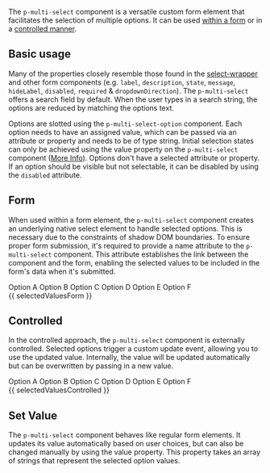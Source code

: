 <ComponentHeading name="Multi Select"></ComponentHeading>

The `p-multi-select` component is a versatile custom form element that facilitates the selection of multiple options. It
can be used [within a form](components/multi-select/examples#form) or in a
[controlled manner](components/multi-select/examples#controlled).

<TableOfContents></TableOfContents>

## Basic usage

Many of the properties closely resemble those found in the [select-wrapper](components/select-wrapper/examples) and
other form components (e.g. `label`, `description`, `state`, `message`, `hideLabel`, `disabled`, `required` &
`dropdownDirection`). The `p-multi-select` offers a search field by default. When the user types in a search string, the
options are reduced by matching the options text.

Options are slotted using the `p-multi-select-option` component. Each option needs to have an assigned value, which can
be passed via an attribute or property and needs to be of type string. Initial selection states can only be achieved
using the value property on the `p-multi-select` component ([More Info](components/multi-select/examples#set-value)).
Options don't have a selected attribute or property. If an option should be visible but not selectable, it can be
disabled by using the `disabled` attribute.

<Playground :markup="basic()" :config="config"></Playground>

## Form

When used within a form element, the `p-multi-select` component creates an underlying native select element to handle
selected options. This is necessary due to the constraints of shadow DOM boundaries. To ensure proper form submission,
it's required to provide a name attribute to the `p-multi-select` component. This attribute establishes the link between
the component and the form, enabling the selected values to be included in the form's data when it's submitted.

<Playground :frameworkMarkup="formExample" :config="{ ...config, withoutDemo: true }">
  <form @submit.prevent="onSubmit">
    <p-multi-select name="options" label="Some Label" :theme="theme">
      <p-multi-select-option value="a">Option A</p-multi-select-option>
      <p-multi-select-option value="b">Option B</p-multi-select-option>
      <p-multi-select-option value="c">Option C</p-multi-select-option>
      <p-multi-select-option value="d">Option D</p-multi-select-option>
      <p-multi-select-option value="e">Option E</p-multi-select-option>
      <p-multi-select-option value="f">Option F</p-multi-select-option>
    </p-multi-select>
    <br>
    <PlaygroundButton name="Submit" type="submit"></PlaygroundButton>
    <p-text :theme="theme" style="display: inline-block;">{{ selectedValuesForm }}</p-text>
  </form>
</Playground>

## Controlled

In the controlled approach, the `p-multi-select` component is externally controlled. Selected options trigger a custom
update event, allowing you to use the updated value. Internally, the value will be updated automatically but can be
overwritten by passing in a new value.

<Playground :frameworkMarkup="controlledExample" :config="{ ...config, withoutDemo: true }">
<p-multi-select name="options" label="Some Label" :theme="theme" @update="updateControlledExample">
  <p-multi-select-option value="a">Option A</p-multi-select-option>
  <p-multi-select-option value="b">Option B</p-multi-select-option>
  <p-multi-select-option value="c">Option C</p-multi-select-option>
  <p-multi-select-option value="d">Option D</p-multi-select-option>
  <p-multi-select-option value="e">Option E</p-multi-select-option>
  <p-multi-select-option value="f">Option F</p-multi-select-option>
</p-multi-select>
<br>
<p-text :theme="theme">{{ selectedValuesControlled }}</p-text>
</Playground>

## Set Value

The `p-multi-select` component behaves like regular form elements. It updates its value automatically based on user
choices, but can also be changed manually by using the value property. This property takes an array of strings that
represent the selected option values.

<Playground :frameworkMarkup="dynamicExample" :config="{ ...config, withoutDemo: true }">
  <PlaygroundInput type="text" placeholder="e.g. 1,2" v-model="valueInput" name="Value"></PlaygroundInput>
  <br>
  <br>
  <PlaygroundButton name="Set Value" @click="setMultiSelectValue()"></PlaygroundButton>
  <PlaygroundButton name="Reset value" @click="valueInput = '', setMultiSelectValue()"></PlaygroundButton>
  <br>
  <br>
  <p-multi-select name="options" label="Some Label" ref="multiSelect" :theme="theme" v-html="getOptions(amountOfOptions)" @update="(e) => valueInput = e.target.value">
  </p-multi-select> 
  <br>
  <PlaygroundButton name="Add option" @click="amountOfOptions++"></PlaygroundButton>
  <PlaygroundButton name="Remove last option" @click="amountOfOptions--"></PlaygroundButton>
</Playground>

<script lang="ts">
import Vue from 'vue';
import { ref, onMounted } from 'vue';
import Component from 'vue-class-component'; 
import {getMultiSelectCodeSamples} from "shared/src"; 
import type { Theme } from '@/models';

@Component
export default class Code extends Vue {
  config = { themeable: true, overflowX: 'visible' };

  get theme(): Theme {
    return this.$store.getters.playgroundTheme;
  }

  $refs!: {
    multiSelect: HTMLElement
  }

  mounted() {
    this.setMultiSelectValue();
  }


  dynamicExample = getMultiSelectCodeSamples('example-dynamic');
  controlledExample = getMultiSelectCodeSamples('example-controlled');
  formExample = getMultiSelectCodeSamples('default');

  basic() {
    return `<p-multi-select name="name" label="Some Label" description="Some description" required>
  <p-multi-select-option value="a">Option A</p-multi-select-option>
  <p-multi-select-option value="b">Option B</p-multi-select-option>
  <p-multi-select-option value="c">Option C</p-multi-select-option>
  <p-multi-select-option value="d">Option D</p-multi-select-option>
  <p-multi-select-option value="e">Option E</p-multi-select-option>
  <p-multi-select-option value="f">Option F</p-multi-select-option>
</p-multi-select>`;
  }

  selectedValuesForm = 'Last submitted data: none';
  onSubmit(e) {
    const formData = new FormData(e.target);
    this.selectedValuesForm = `Last submitted data: ${
      Array.from(formData.entries(), ([_, value]) => value)
        .join(', ') || 'none'
    }`;
  }
 
  valueInput = '';
  amountOfOptions = 3;
  getOptions = (amount = 3) => Array.from(Array(amount), (_, i) => `<p-multi-select-option value="${i + 1}">Option ${i+1}</p-multi-select-option>`).join('\n  ');

  setMultiSelectValue() {
    this.$refs.multiSelect.value = this.valueInput.split(',')
  }
 
  selectedValuesControlled = 'Selected values: none';
  updateControlledExample(e) {
  console.log(e);
    this.selectedValuesControlled = `Selected values: ${e.target.value.join(', ') || 'none'}`;
  }

}
</script>
